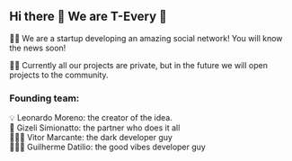 ## Hi there 👋 We are T-Every 💚

🙋‍♀️ We are a startup developing an amazing social network! You will know the news soon!

👩‍💻 Currently all our projects are private, but in the future we will open projects to the community.

### Founding team:

💡 Leonardo Moreno: the creator of the idea. <br />
💼 Gizeli Simionatto: the partner who does it all <br />
👨🏼‍💻 Vitor Marcante: the dark developer guy <br />
👨🏻‍💻 Guilherme Datilio: the good vibes developer guy

